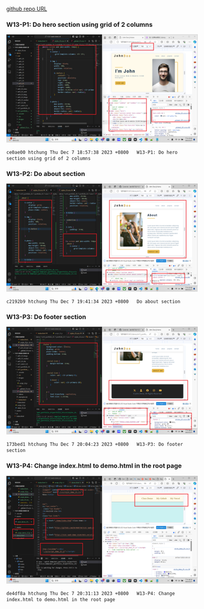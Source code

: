 [github repo URL](https://github.com/der060738/1121-sweb-demo-212417025.git)

### W13-P1: Do hero section using grid of 2 columns
 
![](w13-p1.png)
 
```
ce0ae00 htchung Thu Dec 7 18:57:38 2023 +0800   W13-P1: Do hero section using grid of 2 columns
```

### W13-P2: Do about section
 
![](w13-p2.png)
 
```
c2192b9 htchung Thu Dec 7 19:41:34 2023 +0800   Do about section
```
 
 ### W13-P3: Do footer section
 
![](w13-p3.png)
 
```
173bed1 htchung Thu Dec 7 20:04:23 2023 +0800   W13-P3: Do footer section
```

### W13-P4: Change index.html to demo.html in the root page
 
![](w13-p4.png)
 
```
de4df8a htchung Thu Dec 7 20:31:13 2023 +0800   W13-P4: Change index.html to demo.html in the root page
```
 
 